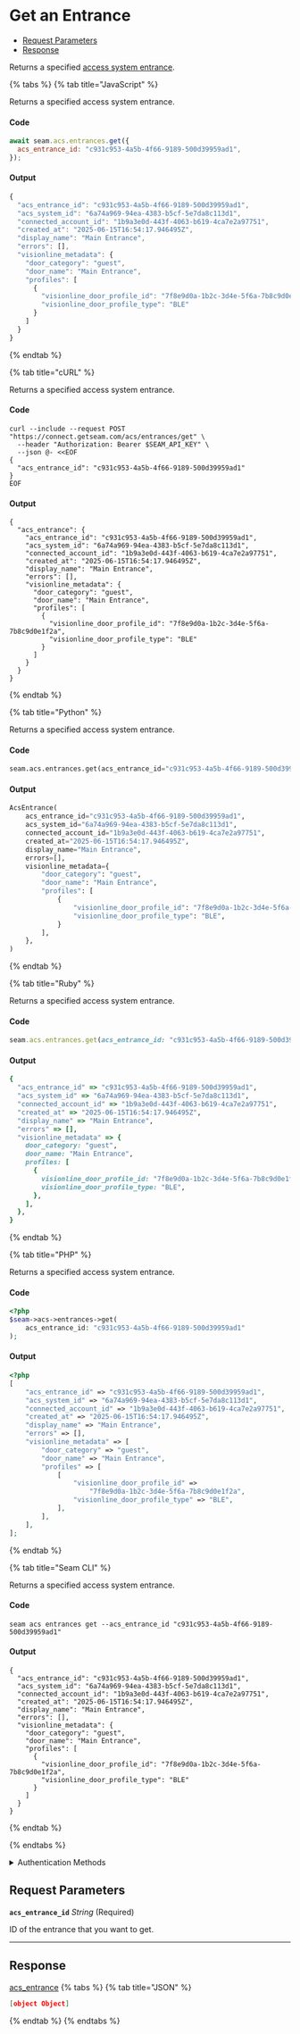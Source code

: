 # Get an Entrance

- [Request Parameters](#request-parameters)
- [Response](#response)

Returns a specified [access system entrance](../../../capability-guides/access-systems/retrieving-entrance-details.md).


{% tabs %}
{% tab title="JavaScript" %}

Returns a specified access system entrance.

#### Code

```javascript
await seam.acs.entrances.get({
  acs_entrance_id: "c931c953-4a5b-4f66-9189-500d39959ad1",
});
```

#### Output

```javascript
{
  "acs_entrance_id": "c931c953-4a5b-4f66-9189-500d39959ad1",
  "acs_system_id": "6a74a969-94ea-4383-b5cf-5e7da8c113d1",
  "connected_account_id": "1b9a3e0d-443f-4063-b619-4ca7e2a97751",
  "created_at": "2025-06-15T16:54:17.946495Z",
  "display_name": "Main Entrance",
  "errors": [],
  "visionline_metadata": {
    "door_category": "guest",
    "door_name": "Main Entrance",
    "profiles": [
      {
        "visionline_door_profile_id": "7f8e9d0a-1b2c-3d4e-5f6a-7b8c9d0e1f2a",
        "visionline_door_profile_type": "BLE"
      }
    ]
  }
}
```
{% endtab %}

{% tab title="cURL" %}

Returns a specified access system entrance.

#### Code

```curl
curl --include --request POST "https://connect.getseam.com/acs/entrances/get" \
  --header "Authorization: Bearer $SEAM_API_KEY" \
  --json @- <<EOF
{
  "acs_entrance_id": "c931c953-4a5b-4f66-9189-500d39959ad1"
}
EOF
```

#### Output

```curl
{
  "acs_entrance": {
    "acs_entrance_id": "c931c953-4a5b-4f66-9189-500d39959ad1",
    "acs_system_id": "6a74a969-94ea-4383-b5cf-5e7da8c113d1",
    "connected_account_id": "1b9a3e0d-443f-4063-b619-4ca7e2a97751",
    "created_at": "2025-06-15T16:54:17.946495Z",
    "display_name": "Main Entrance",
    "errors": [],
    "visionline_metadata": {
      "door_category": "guest",
      "door_name": "Main Entrance",
      "profiles": [
        {
          "visionline_door_profile_id": "7f8e9d0a-1b2c-3d4e-5f6a-7b8c9d0e1f2a",
          "visionline_door_profile_type": "BLE"
        }
      ]
    }
  }
}
```
{% endtab %}

{% tab title="Python" %}

Returns a specified access system entrance.

#### Code

```python
seam.acs.entrances.get(acs_entrance_id="c931c953-4a5b-4f66-9189-500d39959ad1")
```

#### Output

```python
AcsEntrance(
    acs_entrance_id="c931c953-4a5b-4f66-9189-500d39959ad1",
    acs_system_id="6a74a969-94ea-4383-b5cf-5e7da8c113d1",
    connected_account_id="1b9a3e0d-443f-4063-b619-4ca7e2a97751",
    created_at="2025-06-15T16:54:17.946495Z",
    display_name="Main Entrance",
    errors=[],
    visionline_metadata={
        "door_category": "guest",
        "door_name": "Main Entrance",
        "profiles": [
            {
                "visionline_door_profile_id": "7f8e9d0a-1b2c-3d4e-5f6a-7b8c9d0e1f2a",
                "visionline_door_profile_type": "BLE",
            }
        ],
    },
)
```
{% endtab %}

{% tab title="Ruby" %}

Returns a specified access system entrance.

#### Code

```ruby
seam.acs.entrances.get(acs_entrance_id: "c931c953-4a5b-4f66-9189-500d39959ad1")
```

#### Output

```ruby
{
  "acs_entrance_id" => "c931c953-4a5b-4f66-9189-500d39959ad1",
  "acs_system_id" => "6a74a969-94ea-4383-b5cf-5e7da8c113d1",
  "connected_account_id" => "1b9a3e0d-443f-4063-b619-4ca7e2a97751",
  "created_at" => "2025-06-15T16:54:17.946495Z",
  "display_name" => "Main Entrance",
  "errors" => [],
  "visionline_metadata" => {
    door_category: "guest",
    door_name: "Main Entrance",
    profiles: [
      {
        visionline_door_profile_id: "7f8e9d0a-1b2c-3d4e-5f6a-7b8c9d0e1f2a",
        visionline_door_profile_type: "BLE",
      },
    ],
  },
}
```
{% endtab %}

{% tab title="PHP" %}

Returns a specified access system entrance.

#### Code

```php
<?php
$seam->acs->entrances->get(
    acs_entrance_id: "c931c953-4a5b-4f66-9189-500d39959ad1"
);
```

#### Output

```php
<?php
[
    "acs_entrance_id" => "c931c953-4a5b-4f66-9189-500d39959ad1",
    "acs_system_id" => "6a74a969-94ea-4383-b5cf-5e7da8c113d1",
    "connected_account_id" => "1b9a3e0d-443f-4063-b619-4ca7e2a97751",
    "created_at" => "2025-06-15T16:54:17.946495Z",
    "display_name" => "Main Entrance",
    "errors" => [],
    "visionline_metadata" => [
        "door_category" => "guest",
        "door_name" => "Main Entrance",
        "profiles" => [
            [
                "visionline_door_profile_id" =>
                    "7f8e9d0a-1b2c-3d4e-5f6a-7b8c9d0e1f2a",
                "visionline_door_profile_type" => "BLE",
            ],
        ],
    ],
];
```
{% endtab %}

{% tab title="Seam CLI" %}

Returns a specified access system entrance.

#### Code

```seam_cli
seam acs entrances get --acs_entrance_id "c931c953-4a5b-4f66-9189-500d39959ad1"
```

#### Output

```seam_cli
{
  "acs_entrance_id": "c931c953-4a5b-4f66-9189-500d39959ad1",
  "acs_system_id": "6a74a969-94ea-4383-b5cf-5e7da8c113d1",
  "connected_account_id": "1b9a3e0d-443f-4063-b619-4ca7e2a97751",
  "created_at": "2025-06-15T16:54:17.946495Z",
  "display_name": "Main Entrance",
  "errors": [],
  "visionline_metadata": {
    "door_category": "guest",
    "door_name": "Main Entrance",
    "profiles": [
      {
        "visionline_door_profile_id": "7f8e9d0a-1b2c-3d4e-5f6a-7b8c9d0e1f2a",
        "visionline_door_profile_type": "BLE"
      }
    ]
  }
}
```
{% endtab %}

{% endtabs %}


<details>

<summary>Authentication Methods</summary>

- API key
- Client session token

To learn more, see [Authentication](https://docs.seam.co/latest/api/authentication).
</details>

## Request Parameters

**`acs_entrance_id`** *String* (Required)

ID of the entrance that you want to get.

---


## Response

[acs\_entrance](./)
{% tabs %}
{% tab title="JSON" %}
```json
[object Object]
```
{% endtab %}
{% endtabs %}
